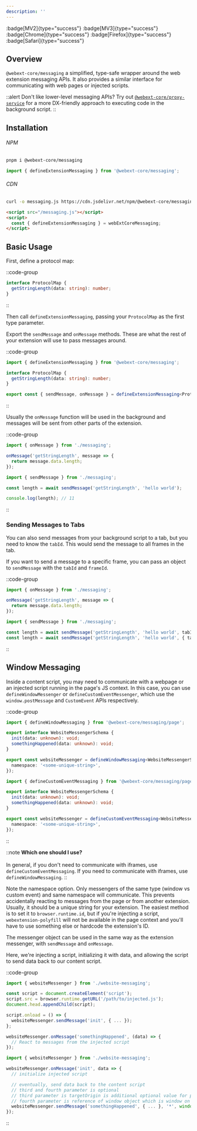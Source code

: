 ```yaml
---
description: ''
---
```


:badge[MV2]{type="success"} :badge[MV3]{type="success"} :badge[Chrome]{type="success"} :badge[Firefox]{type="success"} :badge[Safari]{type="success"}

## Overview

`@webext-core/messaging` a simplified, type-safe wrapper around the web extension messaging APIs. It also provides a similar interface for communicating with web pages or injected scripts.

::alert
Don't like lower-level messaging APIs? Try out [`@webext-core/proxy-service`](/proxy-service/installation) for a more DX-friendly approach to executing code in the background script.
::

## Installation

###### NPM

```bash
pnpm i @webext-core/messaging
```

```ts
import { defineExtensionMessaging } from '@webext-core/messaging';
```

###### CDN

```bash
curl -o messaging.js https://cdn.jsdelivr.net/npm/@webext-core/messaging/lib/index.global.js
```

```html
<script src="/messaging.js"></script>
<script>
  const { defineExtensionMessaging } = webExtCoreMessaging;
</script>
```

## Basic Usage

First, define a protocol map:

::code-group

```ts [messaging.ts]
interface ProtocolMap {
  getStringLength(data: string): number;
}
```

::

Then call `defineExtensionMessaging`, passing your `ProtocolMap` as the first type parameter.

Export the `sendMessage` and `onMessage` methods. These are what the rest of your extension will use to pass messages around.

::code-group

```ts [messaging.ts]
import { defineExtensionMessaging } from '@webext-core/messaging';

interface ProtocolMap {
  getStringLength(data: string): number;
}

export const { sendMessage, onMessage } = defineExtensionMessaging<ProtocolMap>();
```

::

Usually the `onMessage` function will be used in the background and messages will be sent from other parts of the extension.

::code-group

```ts [background.ts]
import { onMessage } from './messaging';

onMessage('getStringLength', message => {
  return message.data.length;
});
```

```ts [content-script.ts]
import { sendMessage } from './messaging';

const length = await sendMessage('getStringLength', 'hello world');

console.log(length); // 11
```

::

### Sending Messages to Tabs

You can also send messages from your background script to a tab, but you need to know the `tabId`. This would send the message to all frames in the tab.

If you want to send a message to a specific frame, you can pass an object to `sendMessage` with the `tabId` and `frameId`.

::code-group

```ts [content-script.ts]
import { onMessage } from './messaging';

onMessage('getStringLength', message => {
  return message.data.length;
});
```

```ts [background.ts]
import { sendMessage } from './messaging';

const length = await sendMessage('getStringLength', 'hello world', tabId);
const length = await sendMessage('getStringLength', 'hello world', { tabId, frameId });
```

::

## Window Messaging

Inside a content script, you may need to communicate with a webpage or an injected script running in the page's JS context. In this case, you can use `defineWindowMessenger` or `defineCustomEventMessenger`, which use the `window.postMessage` and `CustomEvent` APIs respectively.

::code-group

```ts [Window]
import { defineWindowMessaging } from '@webext-core/messaging/page';

export interface WebsiteMessengerSchema {
  init(data: unknown): void;
  somethingHappened(data: unknown): void;
}

export const websiteMessenger = defineWindowMessaging<WebsiteMessengerSchema>({
  namespace: '<some-unique-string>',
});
```

```ts [Custom Event]
import { defineCustomEventMessaging } from '@webext-core/messaging/page';

export interface WebsiteMessengerSchema {
  init(data: unknown): void;
  somethingHappened(data: unknown): void;
}

export const websiteMessenger = defineCustomEventMessaging<WebsiteMessengerSchema>({
  namespace: '<some-unique-string>',
});
```

::

::note
**Which one should I use?**
<br/>
<br/>
In general, if you don't need to communicate with iframes, use `defineCustomEventMessaging`. If you need to communicate with iframes, use `defineWindowMessaging`.
::

Note the namespace option. Only messengers of the same type (window vs custom event) and same namespace will communicate. This prevents accidentally reacting to messages from the page or from another extension. Usually, it should be a unique string for your extension. The easiest method is to set it to `browser.runtime.id`, but if you're injecting a script, `webextension-polyfill` will not be available in the page context and you'll have to use something else or hardcode the extension's ID.

The messenger object can be used in the same way as the extension messenger, with `sendMessage` and `onMessage`.

Here, we're injecting a script, initializing it with data, and allowing the script to send data back to our content script.

::code-group

```ts [Content Script]
import { websiteMessenger } from './website-messaging';

const script = document.createElement('script');
script.src = browser.runtime.getURL('/path/to/injected.js');
document.head.appendChild(script);

script.onload = () => {
  websiteMessenger.sendMessage('init', { ... });
};

websiteMessenger.onMessage('somethingHappened', (data) => {
  // React to messages from the injected script
});
```

```ts [Injected script]
import { websiteMessenger } from './website-messaging';

websiteMessenger.onMessage('init', data => {
  // initialize injected script

  // eventually, send data back to the content script
  // third and fourth parameter is optional
  // third parameter is targetOrigin is additional optional value for postMessage which is default to '*'
  // fourth parameter is reference of window object which is window on which message is passed passed in case of from iframe to Content Script(ie. parent window) it will be window.parent
  websiteMessenger.sendMessage('somethingHappened', { ... }, '*', window.parent);
});
```

::
